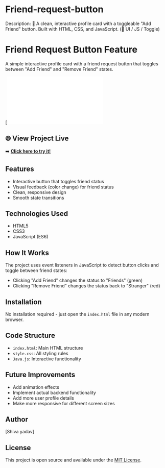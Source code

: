 # Friend-request-button
Description: 🔵 A clean, interactive profile card with a toggleable "Add Friend" button. Built with HTML, CSS, and JavaScript. (🎯 UI / JS / Toggle)


# Friend Request Button Feature

A simple interactive profile card with a friend request button that toggles between "Add Friend" and "Remove Friend" states.

[![Project Screenshot](file:///F:/Downloads/My%20projects%20Files/JavaScript%20Projects/Add%20Friend%20Request%20feature%20Profile%20Java%20Project/Index.html)



## 🌐 View Project Live  
➡️ **[Click here to try it!](https://github.com/shiva-ydv/Friend-request-button.git)** 

## Features

- Interactive button that toggles friend status
- Visual feedback (color change) for friend status
- Clean, responsive design
- Smooth state transitions

## Technologies Used

- HTML5
- CSS3
- JavaScript (ES6)

## How It Works

The project uses event listeners in JavaScript to detect button clicks and toggle between friend states:
- Clicking "Add Friend" changes the status to "Friends" (green)
- Clicking "Remove Friend" changes the status back to "Stranger" (red)

## Installation

No installation required - just open the `index.html` file in any modern browser.

## Code Structure

- `index.html`: Main HTML structure
- `style.css`: All styling rules
- `Java.js`: Interactive functionality

## Future Improvements

- Add animation effects
- Implement actual backend functionality
- Add more user profile details
- Make more responsive for different screen sizes

## Author

[Shiva yadav]

## License

This project is open source and available under the [MIT License](LICENSE).
